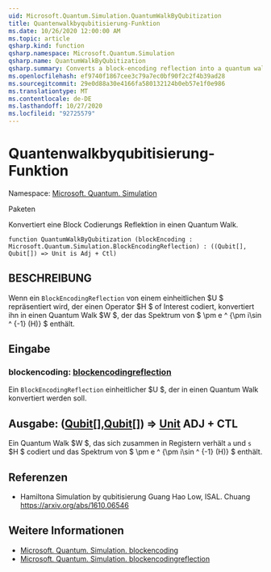```yaml
---
uid: Microsoft.Quantum.Simulation.QuantumWalkByQubitization
title: Quantenwalkbyqubitisierung-Funktion
ms.date: 10/26/2020 12:00:00 AM
ms.topic: article
qsharp.kind: function
qsharp.namespace: Microsoft.Quantum.Simulation
qsharp.name: QuantumWalkByQubitization
qsharp.summary: Converts a block-encoding reflection into a quantum walk.
ms.openlocfilehash: ef9740f1867cee3c79a7ec0bf90f2c2f4b39ad28
ms.sourcegitcommit: 29e0d88a30e4166fa580132124b0eb57e1f0e986
ms.translationtype: MT
ms.contentlocale: de-DE
ms.lasthandoff: 10/27/2020
ms.locfileid: "92725579"
---
```

# <a name="quantumwalkbyqubitization-function"></a>Quantenwalkbyqubitisierung-Funktion

Namespace: [Microsoft. Quantum. Simulation](xref:Microsoft.Quantum.Simulation)

Paketen [](https://nuget.org/packages/)


Konvertiert eine Block Codierungs Reflektion in einen Quantum Walk.

```qsharp
function QuantumWalkByQubitization (blockEncoding : Microsoft.Quantum.Simulation.BlockEncodingReflection) : ((Qubit[], Qubit[]) => Unit is Adj + Ctl)
```


## <a name="description"></a>BESCHREIBUNG

Wenn ein `BlockEncodingReflection` von einem einheitlichen $U $ repräsentiert wird, der einen Operator $H $ of Interest codiert, konvertiert ihn in einen Quantum Walk $W $, der das Spektrum von $ \pm e ^ {\pm i\sin ^ {-1} (H)} $ enthält.

## <a name="input"></a>Eingabe

### <a name="blockencoding--blockencodingreflection"></a>blockencoding: [blockencodingreflection](xref:Microsoft.Quantum.Simulation.BlockEncodingReflection)

Ein `BlockEncodingReflection` einheitlicher $U $, der in einen Quantum Walk konvertiert werden soll.



## <a name="output--qubitqubit--unit-adj--ctl"></a>Ausgabe: ([Qubit](xref:microsoft.quantum.lang-ref.qubit)[],[Qubit](xref:microsoft.quantum.lang-ref.qubit)[]) => [Unit](xref:microsoft.quantum.lang-ref.unit) ADJ + CTL

Ein Quantum Walk $W $, das sich zusammen in Registern verhält `a` und `s` $H $ codiert und das Spektrum von $ \pm e ^ {\pm i\sin ^ {-1} (H)} $ enthält.

## <a name="references"></a>Referenzen

- Hamiltona Simulation by qubitisierung Guang Hao Low, ISAL. Chuang https://arxiv.org/abs/1610.06546

## <a name="see-also"></a>Weitere Informationen

- [Microsoft. Quantum. Simulation. blockencoding](xref:Microsoft.Quantum.Simulation.BlockEncoding)
- [Microsoft. Quantum. Simulation. blockencodingreflection](xref:Microsoft.Quantum.Simulation.BlockEncodingReflection)